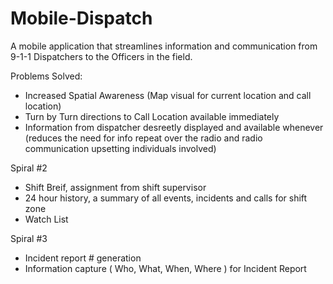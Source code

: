 # Mobile-Dispatch
A mobile application that streamlines information and communication from 9-1-1 Dispatchers to the Officers in the field. 

Problems Solved:

- Increased Spatial Awareness (Map visual for current location and call location)
- Turn by Turn directions to Call Location available immediately 
- Information from dispatcher desreetly displayed and available whenever (reduces the need for info repeat over the radio and radio communication upsetting individuals involved)

Spiral #2
- Shift Breif, assignment from shift supervisor
- 24 hour history, a summary of all events, incidents and calls for shift zone 
- Watch List 

Spiral #3
- Incident report # generation
- Information capture ( Who, What, When, Where ) for Incident Report 

